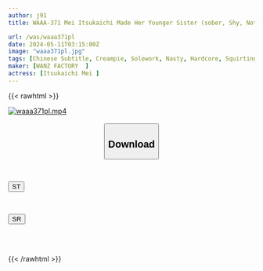 ```yaml
---
author: j91
title: WAAA-371 Mei Itsukaichi Made Her Younger Sister (sober, Shy, Not Interested In Sex) Completely Indulge In Sex, Climaxed Repeatedly, And Turned Her Into A Creampie Meat Urinal.

url: /was/waaa371pl
date: 2024-05-11T03:15:00Z
image: "waaa371pl.jpg"
tags: [Chinese Subtitle, Creampie, Solowork, Nasty, Hardcore, Squirting, Slender, Cuckold	]
maker: [WANZ FACTORY  ]
actress: [Itsukaichi Mei ]
---
```



{{< rawhtml >}}

<div class="video" data-videoid="7BvmM8jjd2s8rW">
    <a href="javascript:;">
        <img src="/was/waaa371pl/waaa371pl.jpg" width="WIDTH" height="HEIGHT" alt="waaa371pl.mp4" loading="lazy">
    </a>
</div>

<script type="text/javascript" src="https://j91.asia/asset/on-demand-st.js"></script>

<br>
  <link rel="stylesheet" href="https://j91.asia/asset/bs5.css">
  
  <center>
  <button class="btn btn-primary" type="button" data-bs-toggle="collapse" data-bs-target=".multi-collapse" aria-expanded="false" aria-controls="multiCollapseExample1 multiCollapseExample2"><h2>Download</h2></button></center>
</p>
<div class="row">
  <div class="col">
    <div class="collapse multi-collapse" id="multiCollapseExample1">
      <div class="card card-body">
	      	      <br>
<div class="buttons">  
<p><a href="https://streamtape.to/v/7BvmM8jjd2s8rW" target="_blank"><button class="btn-hover color-3"><i class="fa fa-download"></i> ST</button></a></p></div>
    </div>
  </div>
</div>
  <div class="col">
    <div class="collapse multi-collapse" id="multiCollapseExample2">
      <div class="card card-body">
	      <br>
<div class="buttons">
<p><a href="https://rubystm.com/as665vywd3t3" target="_blank"><button class="btn-hover color-9"><i class="fa fa-download"></i> SR</button></a></p></div>
<br><br>
      </div>
    </div>
  </div>
</div>

{{< /rawhtml >}}